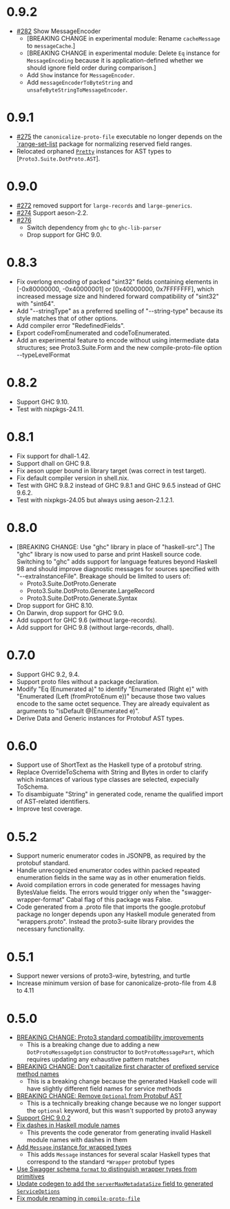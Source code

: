 # 0.9.2
* [#282](https://github.com/awakesecurity/proto3-suite/pull/282) Show MessageEncoder
  * [BREAKING CHANGE in experimental module: Rename `cacheMessage` to `messageCache`.]
  * [BREAKING CHANGE in experimental module: Delete `Eq` instance for `MessageEncoding` because it is application-defined whether we should ignore field order during comparison.]
  * Add `Show` instance for `MessageEncoder`.
  * Add `messageEncoderToByteString` and `unsafeByteStringToMessageEncoder`.

# 0.9.1
* [#275](https://github.com/awakesecurity/proto3-suite/pull/275) the `canonicalize-proto-file` executable no longer depends on the [`range-set-list](https://github.com/phadej/range-set-list#readme) package for normalizing reserved field ranges.
* Relocated orphaned [`Pretty`](https://hackage.haskell.org/package/pretty-1.1.3.6/docs/Text-PrettyPrint-HughesPJClass.html#t:Pretty) instances for AST types to [`Proto3.Suite.DotProto.AST`].

# 0.9.0
* [#272](https://github.com/awakesecurity/proto3-suite/pull/272) removed support for `large-records` and `large-generics`.
* [#274](https://github.com/awakesecurity/proto3-suite/pull/274) Support aeson-2.2.
* [#276](https://github.com/awakesecurity/proto3-suite/pull/276)
  * Switch dependency from `ghc` to `ghc-lib-parser`
  * Drop support for GHC 9.0.

# 0.8.3
* Fix overlong encoding of packed "sint32" fields containing elements in
  [-0x80000000, -0x40000001] or [0x40000000, 0x7FFFFFFF], which increased
  message size and hindered forward compatibility of "sint32" with "sint64".
* Add "--stringType" as a preferred spelling of "--string-type"
  because its style matches that of other options.
* Add compiler error "RedefinedFields".
* Export codeFromEnumerated and codeToEnumerated.
* Add an experimental feature to encode without using
  intermediate data structures; see Proto3.Suite.Form and
  the new compile-proto-file option --typeLevelFormat

# 0.8.2
* Support GHC 9.10.
* Test with nixpkgs-24.11.

# 0.8.1
* Fix support for dhall-1.42.
* Support dhall on GHC 9.8.
* Fix aeson upper bound in library target (was correct in test target).
* Fix default compiler version in shell.nix.
* Test with GHC 9.8.2 instead of GHC 9.8.1 and GHC 9.6.5 instead of GHC 9.6.2.
* Test with nixpkgs-24.05 but always using aeson-2.1.2.1.

# 0.8.0
* [BREAKING CHANGE: Use "ghc" library in place of "haskell-src".]
  The "ghc" library is now used to parse and print Haskell source code.
  Switching to "ghc" adds support for language features beyond Haskell 98
  and should improve diagnostic messages for sources specified with
  "--extraInstanceFile".  Breakage should be limited to users of:
  * Proto3.Suite.DotProto.Generate
  * Proto3.Suite.DotProto.Generate.LargeRecord
  * Proto3.Suite.DotProto.Generate.Syntax
* Drop support for GHC 8.10.
* On Darwin, drop support for GHC 9.0.
* Add support for GHC 9.6 (without large-records).
* Add support for GHC 9.8 (without large-records, dhall).

# 0.7.0
* Support GHC 9.2, 9.4.
* Support proto files without a package declaration.
* Modify "Eq (Enumerated a)" to identify "Enumerated (Right e)"
  with "Enumerated (Left (fromProtoEnum e))" because those two
  values encode to the same octet sequence.  They are already
  equivalent as arguments to "isDefault @(Enumerated e)".
* Derive Data and Generic instances for Protobuf AST types.

# 0.6.0
* Support use of ShortText as the Haskell type of a protobuf string.
* Replace OverrideToSchema with String and Bytes in order to clarify which
  instances of various type classes are selected, expecially ToSchema.
* To disambiguate "String" in generated code, rename
  the qualified import of AST-related identifiers.
* Improve test coverage.

# 0.5.2
* Support numeric enumerator codes in JSONPB,
  as required by the protobuf standard.
* Handle unrecognized enumerator codes within packed repeated
  enumeration fields in the same way as in other enumeration fields.
* Avoid compilation errors in code generated for messages having BytesValue
  fields.  The errors would trigger only when the "swagger-wrapper-format"
  Cabal flag of this package was False.
* Code generated from a .proto file that imports the google.protobuf package
  no longer depends upon any Haskell module generated from "wrappers.proto".
  Instead the proto3-suite library provides the necessary functionality.

# 0.5.1
* Support newer versions of proto3-wire, bytestring, and turtle
* Increase minimum version of base for canonicalize-proto-file from 4.8 to 4.11

# 0.5.0
* [BREAKING CHANGE: Proto3 standard compatibility improvements](https://github.com/awakesecurity/proto3-suite/pull/143)
  * This is a breaking change due to adding a new `DotProtoMessageOption`
    constructor to `DotProtoMessagePart`, which requires updating any
    exhaustive pattern matches
* [BREAKING CHANGE: Don't capitalize first character of prefixed service method names](https://github.com/awakesecurity/proto3-suite/pull/171)
  * This is a breaking change because the generated Haskell code will have
    slightly different field names for service methods
* [BREAKING CHANGE: Remove `Optional` from Protobuf AST](https://github.com/awakesecurity/proto3-suite/pull/165)
  * This is a technically breaking change because we no longer support the
    `optional` keyword, but this wasn't supported by proto3 anyway
* [Support GHC 9.0.2](https://github.com/awakesecurity/proto3-suite/pull/176)
* [Fix dashes in Haskell module names](https://github.com/awakesecurity/proto3-suite/pull/173)
  * This prevents the code generator from generating invalid Haskell module
    names with dashes in them
* [Add `Message` instance for wrapped types](https://github.com/awakesecurity/proto3-suite/pull/162)
  * This adds `Message` instances for several scalar Haskell types that
    correspond to the standard `*Wrapper` protobuf types
* [Use Swagger schema `format` to distinguish wrapper types from primitives](https://github.com/awakesecurity/proto3-suite/pull/167)
* [Update codegen to add the `serverMaxMetadataSize` field to generated `ServiceOptions`](https://github.com/awakesecurity/proto3-suite/pull/181)
* [Fix module renaming in `compile-proto-file`](https://github.com/awakesecurity/proto3-suite/pull/183)
